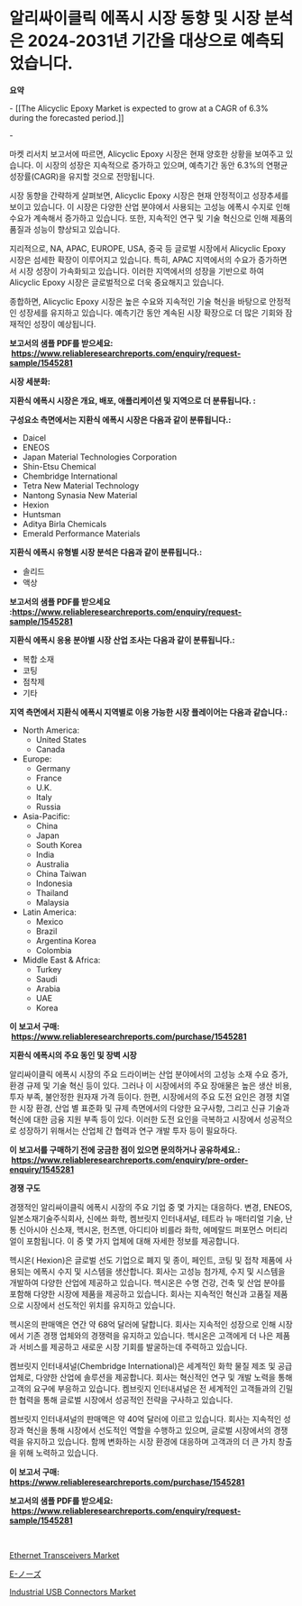 <p><h1>알리싸이클릭 에폭시 시장 동향 및 시장 분석은 2024-2031년 기간을 대상으로 예측되었습니다.</h1></p><p><strong>요약</strong></p>
<p><p>- [[The Alicyclic Epoxy Market is expected to grow at a CAGR of 6.3% during the forecasted period.]]</p><p>- </p><p>마켓 리서치 보고서에 따르면, Alicyclic Epoxy 시장은 현재 양호한 상황을 보여주고 있습니다. 이 시장의 성장은 지속적으로 증가하고 있으며, 예측기간 동안 6.3%의 연평균 성장률(CAGR)을 유지할 것으로 전망됩니다.</p><p>시장 동향을 간략하게 살펴보면, Alicyclic Epoxy 시장은 현재 안정적이고 성장추세를 보이고 있습니다. 이 시장은 다양한 산업 분야에서 사용되는 고성능 에폭시 수지로 인해 수요가 계속해서 증가하고 있습니다. 또한, 지속적인 연구 및 기술 혁신으로 인해 제품의 품질과 성능이 향상되고 있습니다.</p><p>지리적으로, NA, APAC, EUROPE, USA, 중국 등 글로벌 시장에서 Alicyclic Epoxy 시장은 섬세한 확장이 이루어지고 있습니다. 특히, APAC 지역에서의 수요가 증가하면서 시장 성장이 가속화되고 있습니다. 이러한 지역에서의 성장을 기반으로 하여 Alicyclic Epoxy 시장은 글로벌적으로 더욱 중요해지고 있습니다.</p><p>종합하면, Alicyclic Epoxy 시장은 높은 수요와 지속적인 기술 혁신을 바탕으로 안정적인 성장세를 유지하고 있습니다. 예측기간 동안 계속된 시장 확장으로 더 많은 기회와 잠재적인 성장이 예상됩니다.</p></p>
<p><strong>보고서의 샘플 PDF를 받으세요: &nbsp;<a href="https://www.reliableresearchreports.com/enquiry/request-sample/1545281">https://www.reliableresearchreports.com/enquiry/request-sample/1545281</a></strong></p>
<p><strong>시장 세분화:</strong></p>
<p><strong> 지환식 에폭시 시장은 개요, 배포, 애플리케이션 및 지역으로 더 분류됩니다. :</strong></p>
<p><strong>구성요소 측면에서는 지환식 에폭시 시장은 다음과 같이 분류됩니다.:</strong></p>
<p><ul><li>Daicel</li><li>ENEOS</li><li>Japan Material Technologies Corporation</li><li>Shin-Etsu Chemical</li><li>Chembridge International</li><li>Tetra New Material Technology</li><li>Nantong Synasia New Material</li><li>Hexion</li><li>Huntsman</li><li>Aditya Birla Chemicals</li><li>Emerald Performance Materials</li></ul></p>
<p><strong> 지환식 에폭시 유형별 시장 분석은 다음과 같이 분류됩니다.:</strong></p>
<p><ul><li>솔리드</li><li>액상</li></ul></p>
<p><strong>보고서의 샘플 PDF를 받으세요 :<a href="https://www.reliableresearchreports.com/enquiry/request-sample/1545281">https://www.reliableresearchreports.com/enquiry/request-sample/1545281</a></strong></p>
<p><strong> 지환식 에폭시 응용 분야별 시장 산업 조사는 다음과 같이 분류됩니다.:</strong></p>
<p><ul><li>복합 소재</li><li>코팅</li><li>점착제</li><li>기타</li></ul></p>
<p><strong>지역 측면에서 지환식 에폭시 지역별로 이용 가능한 시장 플레이어는 다음과 같습니다.:</strong></p>
<p><ul>
    <li>
        North America:
        <ul>
            <li>United States</li>
            <li>Canada</li>
        </ul>
    </li>
    <li>
        Europe:
        <ul>
            <li>Germany</li>
            <li>France</li>
            <li>U.K.</li>
            <li>Italy</li>
            <li>Russia</li>
        </ul>
    </li>
    <li>
        Asia-Pacific:
        <ul>
            <li>China</li>
            <li>Japan</li>
            <li>South Korea</li>
            <li>India</li>
            <li>Australia</li>
            <li>China Taiwan</li>
            <li>Indonesia</li>
            <li>Thailand</li>
            <li>Malaysia</li>
        </ul>
    </li>
    <li>
        Latin America:
        <ul>
            <li>Mexico</li>
            <li>Brazil</li>
            <li>Argentina Korea</li>
            <li>Colombia</li>
        </ul>
    </li>
    <li>
        Middle East & Africa:
        <ul>
            <li>Turkey</li>
            <li>Saudi</li>
            <li>Arabia</li>
            <li>UAE</li>
            <li>Korea</li>
        </ul>
    </li>
    </ul></p>
<p><strong>이 보고서 구매: &nbsp;<a href="https://www.reliableresearchreports.com/purchase/1545281">https://www.reliableresearchreports.com/purchase/1545281</a></strong></p>
<p><strong>지환식 에폭시의 주요 동인 및 장벽 시장</strong></p>
<p><p>알리싸이클릭 에폭시 시장의 주요 드라이버는 산업 분야에서의 고성능 소재 수요 증가, 환경 규제 및 기술 혁신 등이 있다. 그러나 이 시장에서의 주요 장애물은 높은 생산 비용, 투자 부족, 불안정한 원자재 가격 등이다. 한편, 시장에서의 주요 도전 요인은 경쟁 치열한 시장 환경, 산업 별 표준화 및 규제 측면에서의 다양한 요구사항, 그리고 신규 기술과 혁신에 대한 금융 지원 부족 등이 있다. 이러한 도전 요인을 극복하고 시장에서 성공적으로 성장하기 위해서는 산업체 간 협력과 연구 개발 투자 등이 필요하다.</p></p>
<p><strong>이 보고서를 구매하기 전에 궁금한 점이 있으면 문의하거나 공유하세요.: &nbsp;<a href="https://www.reliableresearchreports.com/enquiry/pre-order-enquiry/1545281">https://www.reliableresearchreports.com/enquiry/pre-order-enquiry/1545281</a></strong></p>
<p><strong>경쟁 구도</strong></p>
<p><p>경쟁적인 알리싸이클릭 에폭시 시장의 주요 기업 중 몇 가지는 대응하다. 변경, ENEOS, 일본소재기술주식회사, 신에쓰 화학, 켐브릿지 인터내셔널, 테트라 뉴 매터리얼 기술, 난통 신아시아 신소재, 헥시온, 헌츠맨, 아디티아 비를라 화학, 에메랄드 퍼포먼스 머티리얼이 포함됩니다. 이 중 몇 가지 업체에 대해 자세한 정보를 제공합니다. </p><p>헥시온( Hexion)은 글로벌 선도 기업으로 폐지 및 종이, 페인트, 코팅 및 접착 제품에 사용되는 에폭시 수지 및 시스템을 생산합니다. 회사는 고성능 첨가제, 수지 및 시스템을 개발하여 다양한 산업에 제공하고 있습니다. 헥시온은 수명 건강, 건축 및 산업 분야를 포함해 다양한 시장에 제품을 제공하고 있습니다. 회사는 지속적인 혁신과 고품질 제품으로 시장에서 선도적인 위치를 유지하고 있습니다.</p><p>헥시온의 판매액은 연간 약 68억 달러에 달합니다. 회사는 지속적인 성장으로 인해 시장에서 기존 경쟁 업체와의 경쟁력을 유지하고 있습니다. 헥시온은 고객에게 더 나은 제품과 서비스를 제공하고 새로운 시장 기회를 발굴하는데 주력하고 있습니다.</p><p>켐브릿지 인터내셔널(Chembridge International)은 세계적인 화학 물질 제조 및 공급 업체로, 다양한 산업에 솔루션을 제공합니다. 회사는 혁신적인 연구 및 개발 노력을 통해 고객의 요구에 부응하고 있습니다. 켐브릿지 인터내셔널은 전 세계적인 고객들과의 긴밀한 협력을 통해 글로벌 시장에서 성공적인 전략을 구사하고 있습니다. </p><p>켐브릿지 인터내셔널의 판매액은 약 40억 달러에 이르고 있습니다. 회사는 지속적인 성장과 혁신을 통해 시장에서 선도적인 역할을 수행하고 있으며, 글로벌 시장에서의 경쟁력을 유지하고 있습니다. 함께 변화하는 시장 환경에 대응하며 고객과의 더 큰 가치 창출을 위해 노력하고 있습니다.</p></p>
<p><strong>이 보고서 구매: &nbsp; <a href="https://www.reliableresearchreports.com/purchase/1545281">https://www.reliableresearchreports.com/purchase/1545281</a></strong></p>
<p><strong>보고서의 샘플 PDF를 받으세요: &nbsp;<a href="https://www.reliableresearchreports.com/enquiry/request-sample/1545281">https://www.reliableresearchreports.com/enquiry/request-sample/1545281</a></strong><strong></strong></p>
<p>&nbsp;</p>
<p><p><a href="https://github.com/jaidynmorantestelletmjzya/Market-Research-Report-List-2/blob/main/ethernet-transceivers-market.md">Ethernet Transceivers Market</a></p><p><a href="https://github.com/SantosDicki04/Market-Research-Report-List-1/blob/main/157862515019.md">E-ノーズ</a></p><p><a href="https://github.com/ruddyyedelwadw/Market-Research-Report-List-1/blob/main/industrial-usb-connectors-market.md">Industrial USB Connectors Market</a></p></p>